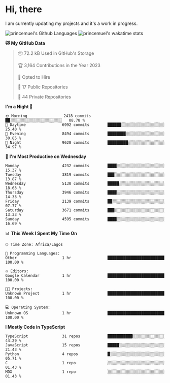 # Hi, there

<!--
**princemuel/princemuel** is a ✨ _special_ ✨ repository because its `README.md` (this file) appears on your GitHub profile.

Here are some ideas to get you started:

- 🔭 I’m currently working on ...
- 🌱 I’m currently learning ...
- 👯 I’m looking to collaborate on ...
- 🤔 I’m looking for help with ...
- 💬 Ask me about ...
- 📫 How to reach me: ...
- 😄 Pronouns: ...
- ⚡ Fun fact: ...
-->

I am currently updating my projects and it's a work in progress.

![princemuel's Github Languages](https://github-readme-stats.vercel.app/api/top-langs/?username=princemuel&text_color=586069&layout=compact&hide_border=true&title_color=0366d6&count_private=true&include_all_commits=true&theme=tokyonight&show_icons=true)
![princemuel's wakatime stats](https://github-readme-stats.vercel.app/api/wakatime?username=princemuel&text_color=586069&layout=compact&hide_border=true&title_color=0366d6&count_private=true&include_all_commits=true&theme=tokyonight&show_icons=true)

<!--START_SECTION:waka-->
**🐱 My GitHub Data** 

> 📦 72.2 kB Used in GitHub's Storage 
 > 
> 🏆 3,164 Contributions in the Year 2023
 > 
> 💼 Opted to Hire
 > 
> 📜 17 Public Repositories 
 > 
> 🔑 44 Private Repositories 
 > 
**I'm a Night 🦉** 

```text
🌞 Morning                2418 commits        ██░░░░░░░░░░░░░░░░░░░░░░░   08.78 % 
🌆 Daytime                6992 commits        ██████░░░░░░░░░░░░░░░░░░░   25.40 % 
🌃 Evening                8494 commits        ████████░░░░░░░░░░░░░░░░░   30.85 % 
🌙 Night                  9628 commits        █████████░░░░░░░░░░░░░░░░   34.97 % 
```
📅 **I'm Most Productive on Wednesday** 

```text
Monday                   4232 commits        ████░░░░░░░░░░░░░░░░░░░░░   15.37 % 
Tuesday                  3819 commits        ███░░░░░░░░░░░░░░░░░░░░░░   13.87 % 
Wednesday                5130 commits        █████░░░░░░░░░░░░░░░░░░░░   18.63 % 
Thursday                 3946 commits        ████░░░░░░░░░░░░░░░░░░░░░   14.33 % 
Friday                   2139 commits        ██░░░░░░░░░░░░░░░░░░░░░░░   07.77 % 
Saturday                 3671 commits        ███░░░░░░░░░░░░░░░░░░░░░░   13.33 % 
Sunday                   4595 commits        ████░░░░░░░░░░░░░░░░░░░░░   16.69 % 
```


📊 **This Week I Spent My Time On** 

```text
🕑︎ Time Zone: Africa/Lagos

💬 Programming Languages: 
Other                    1 hr                █████████████████████████   100.00 % 

🔥 Editors: 
Google Calendar          1 hr                █████████████████████████   100.00 % 

🐱‍💻 Projects: 
Unknown Project          1 hr                █████████████████████████   100.00 % 

💻 Operating System: 
Unknown OS               1 hr                █████████████████████████   100.00 % 
```

**I Mostly Code in TypeScript** 

```text
TypeScript               31 repos            ███████████░░░░░░░░░░░░░░   44.29 % 
JavaScript               15 repos            █████░░░░░░░░░░░░░░░░░░░░   21.43 % 
Python                   4 repos             █░░░░░░░░░░░░░░░░░░░░░░░░   05.71 % 
C                        1 repo              ░░░░░░░░░░░░░░░░░░░░░░░░░   01.43 % 
MDX                      1 repo              ░░░░░░░░░░░░░░░░░░░░░░░░░   01.43 % 
```




<!--END_SECTION:waka-->
